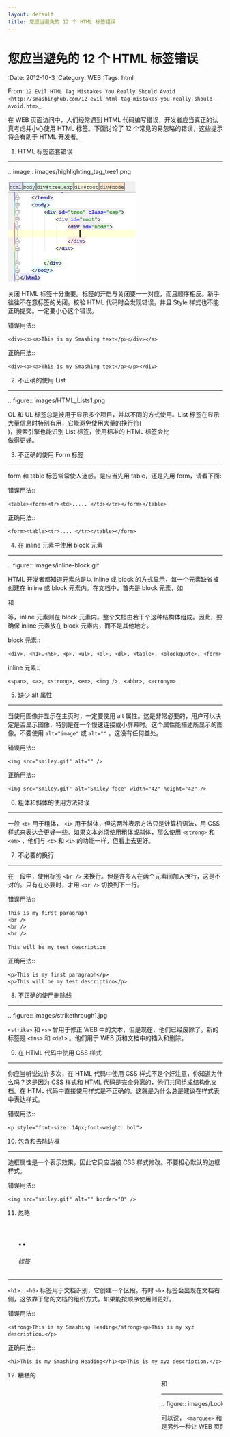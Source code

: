 ```yaml
---
layout: default
title: 您应当避免的 12 个 HTML 标签错误
---
```

您应当避免的 12 个 HTML 标签错误
================================

:Date: 2012-10-3
:Category: WEB
:Tags: html

From: `12 Evil HTML Tag Mistakes You Really Should Avoid <http://smashinghub.com/12-evil-html-tag-mistakes-you-really-should-avoid.htm>`_.

在 WEB 页面访问中，人们经常遇到 HTML 代码编写错误，开发者应当真正的认真考虑并小心使用 HTML 标签。下面讨论了 12 个常见的易忽略的错误，这些提示将会有助于 HTML 开发者。

1. HTML 标签嵌套错误
--------------------
.. image:: images/highlighting_tag_tree1.png 

![alt text](images/highlighting_tag_tree1.png)

关闭 HTML 标签十分重要。标签的开启与关闭要一一对应，而且顺序相反。新手往往不在意标签的关闭。校验 HTML 代码时会发现错误，并且 Style 样式也不能正确提交。一定要小心这个错误。

错误用法::

    <div><p><a>This is my Smashing text</p></div></a>

正确用法::

    <div><p><a>This is my Smashing text</a></p></div>

2. 不正确的使用 List
--------------------
.. figure:: images/HTML_Lists1.png 

OL 和 UL 标签总是被用于显示多个项目，并以不同的方式使用。List 标签在显示大量信息时特别有用，它能避免使用大量的换行符( <br /> )，搜索引擎也能识别 List 标签，使用标准的 HTML 标签会比 <br /> 做得更好。

3. 不正确的使用 Form 标签
-------------------------
form 和 table 标签常常使人迷惑。是应当先用 table，还是先用 form，请看下面:

错误用法::

    <table><form><tr><td>..... </td></tr></form></table>

正确用法::

    <form><table><tr>.... </tr></table></form>

4. 在 inline 元素中使用 block 元素
----------------------------------
.. figure:: images/inline-block.gif

HTML 开发者都知道元素总是以 inline 或 block 的方式显示，每一个元素缺省被创建在 inline 或 block 元素内。在文档中，首先是 block 元素，如 <p> 和 <div> 等，inline 元素则在 block 元素内。整个文档由若干个这种结构体组成。因此，要确保 inline 元素放在 block 元素内，而不是其他地方。

block 元素::

    <div>, <h1>…<h6>, <p>, <ul>, <ol>, <dl>, <table>, <blockquote>, <form> 

inline 元素::

    <span>, <a>, <strong>, <em>, <img />, <abbr>, <acronym>

5. 缺少 alt 属性
----------------
当使用图像并显示在主页时，一定要使用 alt 属性。这是非常必要的，用户可以决定是否显示图像，特别是在一个慢速连接或小屏幕时。这个属性能描述所显示的图像。不要使用 ``alt="image"`` 或 ``alt=""`` ，这没有任何益处。

错误用法::

    <img src="smiley.gif" alt="" />

正确用法::

    <img src="smiley.gif" alt="Smiley face" width="42" height="42" />

6. 粗体和斜体的使用方法错误
---------------------------
一般 ``<b>`` 用于粗体， ``<i>`` 用于斜体，但这两种表示方法只是计算机语法，用 CSS 样式来表达会更好一些。如果文本必须使用粗体或斜体，那么使用 ``<strong>`` 和 ``<em>`` ，他们与 ``<b>`` 和 ``<i>`` 的功能一样，但看上去更好。

7. 不必要的换行
---------------
在一段中，使用标签 ``<br />`` 来换行。但是许多人在两个元素间加入换行，这是不对的。只有在必要时，才用 ``<br />`` 切换到下一行。

错误用法::

    This is my first paragraph
    <br />
    <br />
    <br />
    
    This will be my test description

正确用法::

    <p>This is my first paragraph</p>
    <p>This will be my test description</p>

8. 不正确的使用删除线
---------------------
.. figure:: images/strikethrough1.jpg

``<strike>`` 和 ``<s>`` 曾用于修正 WEB 中的文本，但是现在，他们已经废除了。新的标签是 ``<ins>`` 和 ``<del>`` 。他们用于 WEB 页和文档中的插入和删除。

9. 在 HTML 代码中使用 CSS 样式
------------------------------
你应当听说过许多次，在 HTML 代码中使用 CSS 样式不是个好注意，你知道为什么吗？这是因为 CSS 样式和 HTML 代码是完全分离的，他们共同组成结构化文档。在 HTML 代码中直接使用样式是不正确的。这就是为什么总是建议在样式表中表达样式。

错误用法::

    <p style="font-size: 14px;font-weight: bol">

10. 包含和去除边框
------------------
边框属性是一个表示效果，因此它只应当被 CSS 样式修改。不要担心默认的边框样式。

错误用法::

    <img src="smiley.gif" alt="" border="0" />

11. 忽略 <h1>..<h6> 标签
------------------------
``<h1>..<h6>`` 标签用于文档识别，它创建一个区段。有时 ``<h>`` 标签会出现在文档右侧，这依靠于您的文档的组织方式。如果能按顺序使用则更好。

错误用法::

    <strong>This is my Smashing Heading</strong><p>This is my xyz description.</p>

正确用法::
	
    <h1>This is my Smashing Heading</h1><p>This is my xyz description.</p>

12. 糟糕的 <marquee> 和 <blink>
-------------------------------
.. figure:: images/Look-at-Me1.jpg

可以说， ``<marquee>`` 和 ``<blink>`` 是另外一种让 WEB 页面丑陋的方式。假如你想让一些内容引起他人的注意，您应当使用其他方式，决不要用文本闪烁和移动，这是真正让人讨厌的方式。


